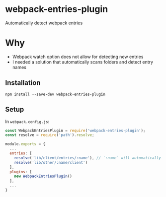 # webpack-entries-plugin

Automatically detect webpack entries

# Why

- Webpack watch option does not allow for detecting new entries
- I needed a solution that automatically scans folders and detect entry names

## Installation

`npm install --save-dev webpack-entries-plugin`

## Setup
In `webpack.config.js`:

```js
const WebpackEntriesPlugin = require('webpack-entries-plugin');
const resolve = require('path').resolve;

module.exports = {
  ...
  entries: [
    resolve('lib/client/entries/:name'), // `:name` will automatically be mapped as entry name
    resolve('lib/other/:name/client')
  ],
  plugins: [
    new WebpackEntriesPlugin()
  ],
  ...
}
```
